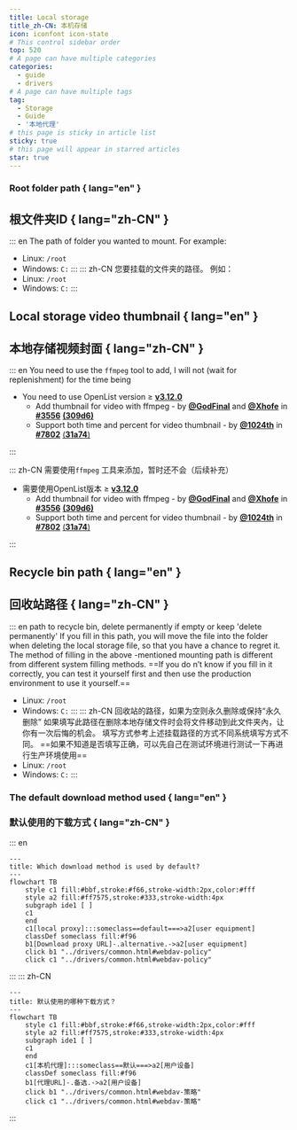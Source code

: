 ```yaml
---
title: Local storage
title_zh-CN: 本机存储
icon: iconfont icon-state
# This control sidebar order
top: 520
# A page can have multiple categories
categories:
  - guide
  - drivers
# A page can have multiple tags
tag:
  - Storage
  - Guide
  - '本地代理'
# this page is sticky in article list
sticky: true
# this page will appear in starred articles
star: true
---
```


### **Root folder path** { lang="en" }

## **根文件夹ID** { lang="zh-CN" }

::: en
The path of folder you wanted to mount. For example:

- Linux: `/root`
- Windows: `C:`
  :::
  ::: zh-CN
  您要挂载的文件夹的路径。 例如：
- Linux: `/root`
- Windows: `C:`
  :::

## **Local storage video thumbnail** { lang="en" }

## **本地存储视频封面** { lang="zh-CN" }

::: en
You need to use the `ffmpeg` tool to add, I will not (wait for replenishment) for the time being

- You need to use OpenList version ≥ [**v3.12.0**](https://github.com/alist-org/alist/releases/tag/v3.12.0)
  - Add thumbnail for video with ffmpeg - by [**@GodFinal**](https://github.com/GodFinal) and [**@Xhofe**](https://github.com/Xhofe) in [**#3556**](https://github.com/alist-org/alist/pull/3556) [**(309d6)**](https://github.com/alist-org/alist/commit/309d655)
  - Support both time and percent for video thumbnail - by [**@1024th**](https://github.com/1024th) in [**#7802**](https://github.com/AlistGo/alist/pull/7802) [(**31a74**)](https://github.com/AlistGo/alist/commit/31a74708)

:::

::: zh-CN
需要使用`ffmpeg` 工具来添加，暂时还不会（后续补充）

- 需要使用OpenList版本 ≥ [**v3.12.0**](https://github.com/alist-org/alist/releases/tag/v3.12.0)
  - Add thumbnail for video with ffmpeg - by [**@GodFinal**](https://github.com/GodFinal) and [**@Xhofe**](https://github.com/Xhofe) in [**#3556**](https://github.com/alist-org/alist/pull/3556) [**(309d6)**](https://github.com/alist-org/alist/commit/309d655)
  - Support both time and percent for video thumbnail - by [**@1024th**](https://github.com/1024th) in [**#7802**](https://github.com/AlistGo/alist/pull/7802) [(**31a74**)](https://github.com/AlistGo/alist/commit/31a74708)

:::

## **Recycle bin path** { lang="en" }

## **回收站路径** { lang="zh-CN" }

::: en
path to recycle bin, delete permanently if empty or keep 'delete permanently'
If you fill in this path, you will move the file into the folder when deleting the local storage file, so that you have a chance to regret it.
The method of filling in the above -mentioned mounting path is different from different system filling methods.
==If you do n’t know if you fill in it correctly, you can test it yourself first and then use the production environment to use it yourself.==

- Linux: `/root`
- Windows: `C:`
  :::
  ::: zh-CN
  回收站的路径，如果为空则永久删除或保持“永久删除”
  如果填写此路径在删除本地存储文件时会将文件移动到此文件夹內，让你有一次后悔的机会。
  填写方式参考上述挂载路径的方式不同系统填写方式不同。
  ==如果不知道是否填写正确，可以先自己在测试环境进行测试一下再进行生产环境使用==
- Linux: `/root`
- Windows: `C:`
  :::

### **The default download method used** { lang="en" }

### **默认使用的下载方式** { lang="zh-CN" }

::: en

```mermaid
---
title: Which download method is used by default?
---
flowchart TB
    style c1 fill:#bbf,stroke:#f66,stroke-width:2px,color:#fff
    style a2 fill:#ff7575,stroke:#333,stroke-width:4px
    subgraph ide1 [ ]
    c1
    end
    c1[local proxy]:::someclass==default===>a2[user equipment]
    classDef someclass fill:#f96
    b1[Download proxy URL]-.alternative.->a2[user equipment]
    click b1 "../drivers/common.html#webdav-policy"
    click c1 "../drivers/common.html#webdav-policy"
```

:::
::: zh-CN

```mermaid
---
title: 默认使用的哪种下载方式？
---
flowchart TB
    style c1 fill:#bbf,stroke:#f66,stroke-width:2px,color:#fff
    style a2 fill:#ff7575,stroke:#333,stroke-width:4px
    subgraph ide1 [ ]
    c1
    end
    c1[本机代理]:::someclass==默认===>a2[用户设备]
    classDef someclass fill:#f96
    b1[代理URL]-.备选.->a2[用户设备]
    click b1 "../drivers/common.html#webdav-策略"
    click c1 "../drivers/common.html#webdav-策略"
```

:::
